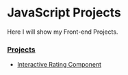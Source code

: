 # JavaScript Projects
Here I will show my Front-end Projects.

### <u>Projects</u>
- [Interactive Rating Component](https://tayfundursun.github.io/JavaScript-Projects/Interactive%20Rating%20Component/)

